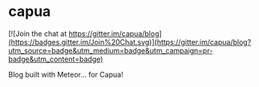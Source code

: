capua
=====

[![Join the chat at https://gitter.im/capua/blog](https://badges.gitter.im/Join%20Chat.svg)](https://gitter.im/capua/blog?utm_source=badge&utm_medium=badge&utm_campaign=pr-badge&utm_content=badge)

Blog built with Meteor... for Capua!

